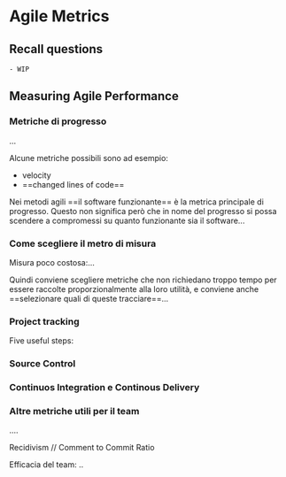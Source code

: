 # Agile Metrics

## Recall questions
    - WIP

## Measuring Agile Performance

### Metriche di progresso

...

Alcune metriche possibili sono ad esempio:
- velocity
- ==changed lines of code==

Nei metodi agili ==il software funzionante== è la metrica principale di progresso. Questo non significa però che in nome del progresso si possa scendere a compromessi su quanto funzionante sia il software...

### Come scegliere il metro di misura

Misura poco costosa:...

Quindi conviene scegliere metriche che non richiedano troppo tempo per essere raccolte proporzionalmente alla loro utilità, e conviene anche ==selezionare quali di queste tracciare==...

### Project tracking

Five useful steps:

### Source Control

### Continuos Integration e Continous Delivery

### Altre metriche utili per il team

....

Recidivism // Comment to Commit Ratio

Efficacia del team: ..